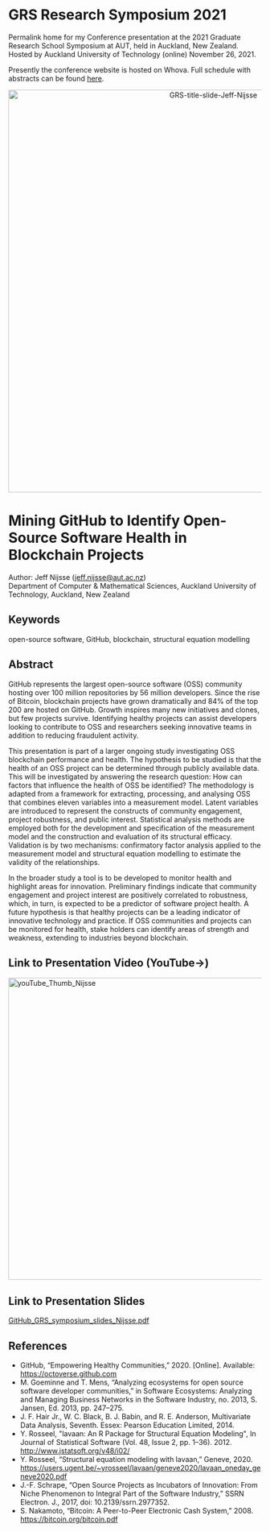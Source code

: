 # GRS Research Symposium 2021
Permalink home for my Conference presentation at the 2021 Graduate Research School Symposium at AUT, held in Auckland, New Zealand. Hosted by Auckland University of Technology (online) November 26, 2021. 

Presently the conference website is hosted on Whova. Full schedule with abstracts can be found [here](https://whova.com/portal/webapp/auotn1_202211/).

<p align="center"><img width="800" alt="GRS-title-slide-Jeff-Nijsse" src="https://user-images.githubusercontent.com/39792005/143323164-a22a30c9-8912-4ca7-ae22-e39c59faffbe.PNG"></p>

# Mining GitHub to Identify Open-Source Software Health in Blockchain Projects
Author: Jeff Nijsse (jeff.nijsse@aut.ac.nz)\
Department of Computer & Mathematical Sciences, Auckland University of Technology, Auckland, New Zealand

## Keywords
open-source software, GitHub, blockchain, structural equation modelling

## Abstract
GitHub represents the largest open-source software (OSS) community hosting over 100 million repositories by 56 million developers. Since the rise of Bitcoin, blockchain projects have grown dramatically and 84% of the top 200 are hosted on GitHub. Growth inspires many new initiatives and clones, but few projects survive. Identifying healthy projects can assist developers looking to contribute to OSS and researchers seeking innovative teams in addition to reducing fraudulent activity. 

This presentation is part of a larger ongoing study investigating OSS blockchain performance and health. The hypothesis to be studied is that the health of an OSS project can be determined through publicly available data. This will be investigated by answering the research question: How can factors that influence the health of OSS be identified? The methodology is adapted from a framework for extracting, processing, and analysing OSS that combines eleven variables into a measurement model. Latent variables are introduced to represent the constructs of community engagement, project robustness, and public interest. Statistical analysis methods are employed both for the development and specification of the measurement model and the construction and evaluation of its structural efficacy. Validation is by two mechanisms: confirmatory factor analysis applied to the measurement model and structural equation modelling to estimate the validity of the relationships. 

In the broader study a tool is to be developed to monitor health and highlight areas for innovation. Preliminary findings indicate that community engagement and project interest are positively correlated to robustness, which, in turn, is expected to be a predictor of software project health. A future hypothesis is that healthy projects can be a leading indicator of innovative technology and practice. If OSS communities and projects can be monitored for health, stake holders can identify areas of strength and weakness, extending to industries beyond blockchain.

## Link to Presentation Video (YouTube→)
[<img width="600" alt="youTube_Thumb_Nijsse" src="https://user-images.githubusercontent.com/39792005/144143709-a89d36c4-713e-437a-9a21-4a2bd5e24034.PNG">](https://youtu.be/ofwpx2h7Fm8)

## Link to Presentation Slides
[GitHub_GRS_symposium_slides_Nijsse.pdf](GitHub_GRS_symposium_slides_Nijsse.pdf)

## References
* GitHub, “Empowering Healthy Communities,” 2020. [Online]. Available: https://octoverse.github.com
* M. Goeminne and T. Mens, “Analyzing ecosystems for open source software developer communities,” in Software Ecosystems: Analyzing and Managing Business Networks in the Software Industry, no. 2013, S. Jansen, Ed. 2013, pp. 247–275.
* J. F. Hair Jr., W. C. Black, B. J. Babin, and R. E. Anderson, Multivariate Data Analysis, Seventh. Essex: Pearson Education Limited, 2014.
* Y. Rosseel, "lavaan: An R Package for Structural Equation Modeling", In Journal of Statistical Software (Vol. 48, Issue 2, pp. 1–36). 2012. http://www.jstatsoft.org/v48/i02/ 
* Y. Rosseel, “Structural equation modeling with lavaan,” Geneve, 2020. https://users.ugent.be/~yrosseel/lavaan/geneve2020/lavaan_oneday_geneve2020.pdf 
* J.-F. Schrape, “Open Source Projects as Incubators of Innovation: From Niche Phenomenon to Integral Part of the Software Industry,” SSRN Electron. J., 2017, doi: 10.2139/ssrn.2977352.
* S. Nakamoto, “Bitcoin: A Peer-to-Peer Electronic Cash System,” 2008. https://bitcoin.org/bitcoin.pdf 




